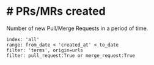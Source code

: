 # \# PRs/MRs created

Number of new Pull/Merge Requests in a period of time.

```
index: 'all'
range: from_date < 'created_at' < to_date
filter: 'terms', origin=urls
filter: pull_request:True or merge_request:True
```
